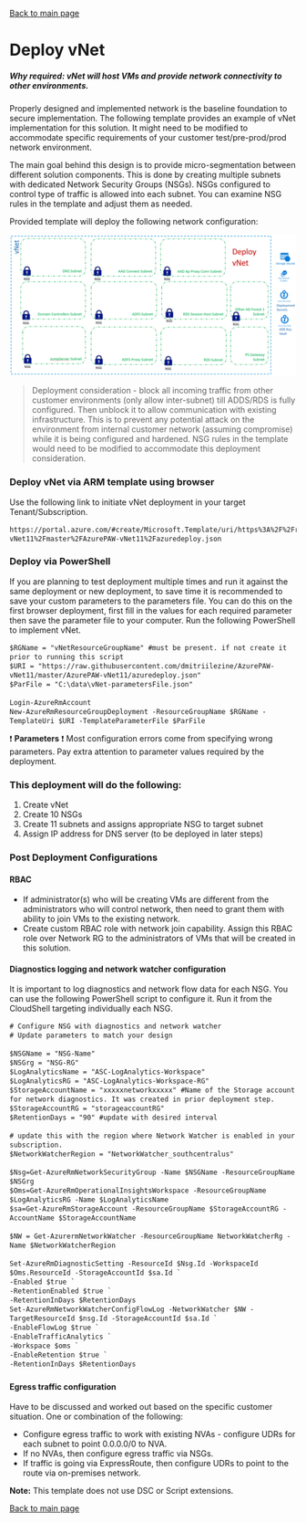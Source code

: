 [Back to main page](DeploymentOutline.md)

# Deploy vNet

##### Why required: vNet will host VMs and provide network connectivity to other environments.

Properly designed and implemented network is the baseline foundation to secure implementation. 
The following template provides an example of vNet implementation for this solution. It might need to be modified 
to accommodate specific requirements of your customer test/pre-prod/prod network environment.

The main goal behind this design is to provide micro-segmentation between different solution components.
This is done by creating multiple subnets with dedicated Network Security Groups (NSGs). NSGs configured to control 
type of traffic is allowed into each subnet. You can examine NSG rules in the template and adjust them as needed.


Provided template will deploy the following network configuration:

![Vnet ](img/DeployVNet11.PNG)


> Deployment consideration - block all incoming traffic from other customer environments (only allow inter-subnet) 
till ADDS/RDS is fully configured. Then unblock it to allow communication with existing infrastructure. This is to 
prevent any potential attack on the environment from internal customer network (assuming compromise) while it is 
being configured and hardened. NSG rules in the template would need to be modified to accommodate this deployment consideration.

### Deploy vNet via ARM template using browser
Use the following link to initiate vNet deployment in your target Tenant/Subscription.
```<language>
https://portal.azure.com/#create/Microsoft.Template/uri/https%3A%2F%2Fraw.githubusercontent.com%2Fdmitriilezine%2FAzurePAW-vNet11%2Fmaster%2FAzurePAW-vNet11%2Fazuredeploy.json 
```

### Deploy via PowerShell
If you are planning to test deployment multiple times and run it against the same deployment or new deployment, 
to save time it is recommended to save your custom parameters to the parameters file. You can do this on the first browser deployment, 
first fill in the values for each required parameter then save the parameter file to your computer. Run the following PowerShell to implement vNet.

```<language>
$RGName = "vNetResourceGroupName" #must be present. if not create it prior to running this script
$URI = "https://raw.githubusercontent.com/dmitriilezine/AzurePAW-vNet11/master/AzurePAW-vNet11/azuredeploy.json"
$ParFile = "C:\data\vNet-parametersFile.json"

Login-AzureRmAccount
New-AzureRmResourceGroupDeployment -ResourceGroupName $RGName -TemplateUri $URI -TemplateParameterFile $ParFile

```
:heavy_exclamation_mark: **Parameters** :heavy_exclamation_mark: Most configuration errors come from specifying wrong parameters. 
Pay extra attention to parameter values required by the deployment.

### This deployment will do the following:
1. Create vNet
2. Create 10 NSGs
3. Create 11 subnets and assigns appropriate NSG to target subnet
4. Assign IP address for DNS server (to be deployed in later steps)


### Post Deployment Configurations
#### RBAC
- If administrator(s) who will be creating VMs are different from the administrators who will control network, then need to grant them with ability to join VMs to the existing network. 
- Create custom RBAC role with network join capability. Assign this RBAC role over Network RG to the administrators of VMs that will be created in this solution.

#### Diagnostics logging and network watcher configuration
It is important to log diagnostics and network flow data for each NSG. 
You can use the following PowerShell script to configure it. Run it from the CloudShell targeting individually each NSG. 


```<language>
# Configure NSG with diagnostics and network watcher
# Update parameters to match your design

$NSGName = "NSG-Name"
$NSGrg = "NSG-RG"
$LogAnalyticsName = "ASC-LogAnalytics-Workspace"
$LogAnalyticsRG = "ASC-LogAnalytics-Workspace-RG"
$StorageAccountName = "xxxxxnetworkxxxxx" #Name of the Storage account for network diagnostics. It was created in prior deployment step. 
$StorageAccountRG = "storageaccountRG"
$RetentionDays = "90" #update with desired interval

# update this with the region where Network Watcher is enabled in your subscription.
$NetworkWatcherRegion = "NetworkWatcher_southcentralus"

$Nsg=Get-AzureRmNetworkSecurityGroup -Name $NSGName -ResourceGroupName $NSGrg
$Oms=Get-AzureRmOperationalInsightsWorkspace -ResourceGroupName $LogAnalyticsRG -Name $LogAnalyticsName
$sa=Get-AzureRmStorageAccount -ResourceGroupName $StorageAccountRG -AccountName $StorageAccountName

$NW = Get-AzurermNetworkWatcher -ResourceGroupName NetworkWatcherRg -Name $NetworkWatcherRegion

Set-AzureRmDiagnosticSetting -ResourceId $Nsg.Id -WorkspaceId $Oms.ResourceId -StorageAccountId $sa.Id `
-Enabled $true `
-RetentionEnabled $true `
-RetentionInDays $RetentionDays
Set-AzureRmNetworkWatcherConfigFlowLog -NetworkWatcher $NW -TargetResourceId $nsg.Id -StorageAccountId $sa.Id `
-EnableFlowLog $true `
-EnableTrafficAnalytics `
-Workspace $oms `
-EnableRetention $true `
-RetentionInDays $RetentionDays
```

#####
#### Egress traffic configuration
Have to be discussed and worked out based on the specific customer situation. One or combination of the following:
- Configure egress traffic to work with existing NVAs - configure UDRs for each subnet to point 0.0.0.0/0 to NVA.
- If no NVAs, then configure egress traffic via NSGs.
- If traffic is going via ExpressRoute, then configure UDRs to point to the route via on-premises network.



**Note:** This template does not use DSC or Script extensions.

[Back to main page](DeploymentOutline.md)